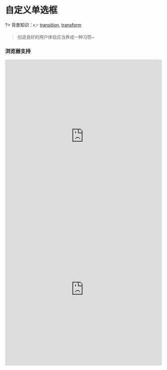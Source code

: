 # 自定义单选框

?> 背景知识：:point_right: [transition](https://developer.mozilla.org/zh-CN/docs/Web/CSS/transition), [transform](https://developer.mozilla.org/zh-CN/docs/Web/CSS/transform)

<vuep template="#custom-radio"></vuep>

<script v-pre type="text/x-template" id="custom-radio">
<style>
  main {
    width: 100%;
    padding: 60px 0;
    display: flex;
    justify-content: space-around;
    align-items: center;
    flex-wrap: wrap;
    user-select: none;
    font: 14px / 1 Helvetica, sans-serif;
  }
  input[type="radio"] {
    position: absolute;
    clip: rect(0, 0, 0, 0);
  }
  input[type="radio"] + label {
    display: inline-block;
    height: 12px;
    line-height: 12px;
    /* 小写英文开头 */
    /* line-height: 10px; */
    cursor: pointer;
    position: relative;
    user-select: none;
  }
  input[type="radio"] + label:not(:nth-of-type(6)) {
    margin-top: 29px;
    margin-bottom: 29px;
  }
  input[type="radio"]:disabled + label {
    cursor: not-allowed;
    color: #999;
  }
  input[type="radio"] + label::before {
    content: "";
    display: inline-block;
    width: 10px; height: 10px;
    border-radius: 8px;
    vertical-align: top;
    margin-right: .2em;
    border: 1px solid #ccc;
    background-color: #fff;
    transition: border-color .2s ease-in-out, background-color .2s ease-in-out;
  }
  input[type="radio"]:not(:disabled) + label:hover::before {
    border-color: #b4a078;
  }
  input[type="radio"]:checked + label::before {
    border-color: #b4a078 !important;
    background-color: #b4a078;
  }
  input[type="radio"] + label::after {
    content: "";
    display: inline-block;
    width: 4px; height: 4px;
    background-color: #fff;
    border-radius: 4px;
    position: absolute;
    left: 4px; top: 50%;
    transform: translateY(-50%) scale(0);
    transition: transform .2s ease-in-out;
  }
  input[type="radio"]:checked + label::after {
    transform: translateY(-50%) scale(1);
    transition: transform .2s ease-in-out;
  }
  input[type="radio"]:disabled + label::before,
  input[type="radio"]:disabled.checked + label::before {
    background-color: #f2f2f2;
  }
  input[type="radio"]:disabled.checked + label::after {
    border-color: #ccc;
    background-color: #ccc;
    transform: translateY(-50%) scale(1);
  }
</style>
<template>
  <main>
    <input type="radio" id="radio0" name="radio">
    <label for="radio0">Vue</label>
    <input type="radio" id="radio1" name="radio" checked>
    <label for="radio1">React</label>
    <input type="radio" id="radio3" name="radio">
    <label for="radio3">Angular</label>
    <input type="radio" id="radio4" name="radio" disabled>
    <label for="radio4">禁用</label>
    <input type="radio" id="radio5" name="radio" disabled class="checked">
    <label for="radio5">选中禁用</label>
  </main>
</template>
<script>  
</script>
</script>

> 创造良好的用户体验应当养成一种习惯~

### 浏览器支持

<iframe
  width="100%"
  height="493px"
  frameborder="0"
  src="https://caniuse.bitsofco.de/embed/index.html?feat=transforms2d&amp;periods=future_2,future_1,current,past_1,past_2,past_3&amp;accessible-colours=false">
</iframe>

<iframe
  width="100%"
  height="493px"
  frameborder="0"
  src="https://caniuse.bitsofco.de/embed/index.html?feat=css-transitions&amp;periods=future_2,future_1,current,past_1,past_2,past_3&amp;accessible-colours=false">
</iframe>
